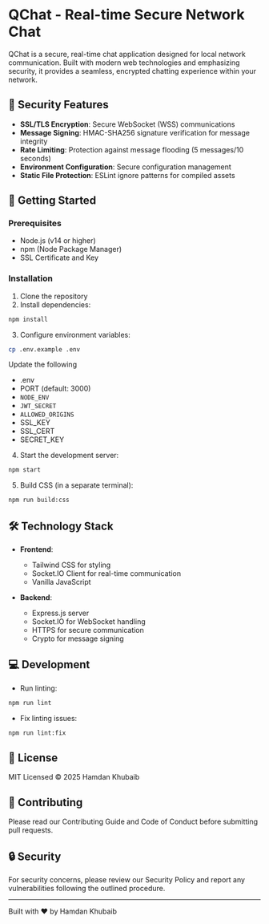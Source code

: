 # QChat - Real-time Secure Network Chat

QChat is a secure, real-time chat application designed for local network communication. Built with modern web technologies and emphasizing security, it provides a seamless, encrypted chatting experience within your network.

## 🔐 Security Features

- **SSL/TLS Encryption**: Secure WebSocket (WSS) communications
- **Message Signing**: HMAC-SHA256 signature verification for message integrity
- **Rate Limiting**: Protection against message flooding (5 messages/10 seconds)
- **Environment Configuration**: Secure configuration management
- **Static File Protection**: ESLint ignore patterns for compiled assets

## 🚀 Getting Started

### Prerequisites

- Node.js (v14 or higher)
- npm (Node Package Manager)
- SSL Certificate and Key

### Installation

1. Clone the repository
2. Install dependencies:
```sh
npm install
```

3. Configure environment variables:
```sh
cp .env.example .env
```

Update the following

- .env
- PORT (default: 3000)
- `NODE_ENV`
- `JWT_SECRET`
- `ALLOWED_ORIGINS`
- SSL_KEY
- SSL_CERT
- SECRET_KEY

4. Start the development server:
```sh
npm start
```

5. Build CSS (in a separate terminal):
```sh
npm run build:css
```

## 🛠️ Technology Stack

- **Frontend**:
  - Tailwind CSS for styling
  - Socket.IO Client for real-time communication
  - Vanilla JavaScript

- **Backend**:
  - Express.js server
  - Socket.IO for WebSocket handling
  - HTTPS for secure communication
  - Crypto for message signing

## 💻 Development

- Run linting:
```sh
npm run lint
```

- Fix linting issues:
```sh
npm run lint:fix
```

## 📜 License

MIT Licensed © 2025 Hamdan Khubaib

## 🤝 Contributing

Please read our Contributing Guide and Code of Conduct before submitting pull requests.

## 🔒 Security

For security concerns, please review our Security Policy and report any vulnerabilities following the outlined procedure.

---

Built with ❤️ by Hamdan Khubaib
